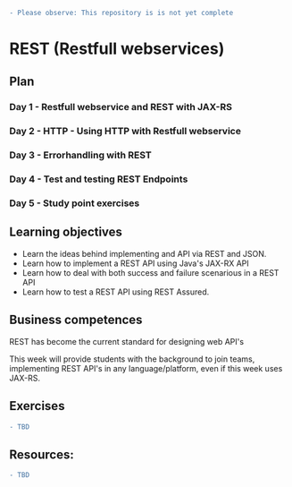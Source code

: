 ```diff
- Please observe: This repository is is not yet complete
```

#  REST (Restfull webservices) 

## Plan

### Day 1 - Restfull webservice and REST with JAX-RS

### Day 2 - HTTP - Using HTTP with Restfull webservice

### Day 3 - Errorhandling with REST

### Day 4 - Test and testing REST Endpoints

### Day 5 - Study point exercises

## Learning objectives
- Learn the ideas behind implementing and API via REST and JSON.
- Learn how to implement a REST API using Java's JAX-RX API
- Learn how to deal with both success and failure scenarious in a REST API
- Learn how to test a REST API using REST Assured.


## Business competences

REST has become the current standard for designing web API's

This week will provide students with the background to join teams, implementing REST API's  in any language/platform, even if this week uses JAX-RS.


## Exercises 
```diff
- TBD
```
## Resources: 
```diff
- TBD
```

